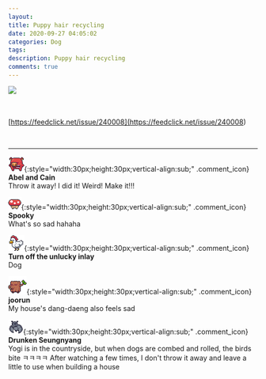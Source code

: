 ```yaml
---
layout: 
title: Puppy hair recycling
date: 2020-09-27 04:05:02
categories: Dog
tags: 
description: Puppy hair recycling
comments: true
---
```


![](https://blog.kakaocdn.net/dn/dde8hc/btqJEyTgwDF/BrTDb9on6Q7Kl4WWsQdrEk/img.jpg)

​

[https://feedclick.net/issue/240008](<https://feedclick.net/issue/240008>)

​

* * *

![comment](/assets/character/pig.png){:style="width:30px;height:30px;vertical-align:sub;" .comment_icon} **Abel and Cain**  
Throw it away! I did it! Weird! Make it!!!  
  
![comment](/assets/character/mushroom.png){:style="width:30px;height:30px;vertical-align:sub;" .comment_icon} **Spooky**  
What's so sad hahaha   
  
![comment](/assets/character/chicken.png){:style="width:30px;height:30px;vertical-align:sub;" .comment_icon} **Turn off the unlucky inlay**  
Dog   
  
![comment](/assets/character/trunk.png){:style="width:30px;height:30px;vertical-align:sub;" .comment_icon} **joorun**  
My house's dang-daeng also feels sad   
  
![comment](/assets/character/bat.png){:style="width:30px;height:30px;vertical-align:sub;" .comment_icon} **Drunken Seungnyang**  
Yogi is in the countryside, but when dogs are combed and rolled, the birds bite ㅋㅋㅋㅋ After watching a few times, I don't throw it away and leave a little to use when building a house   
  

